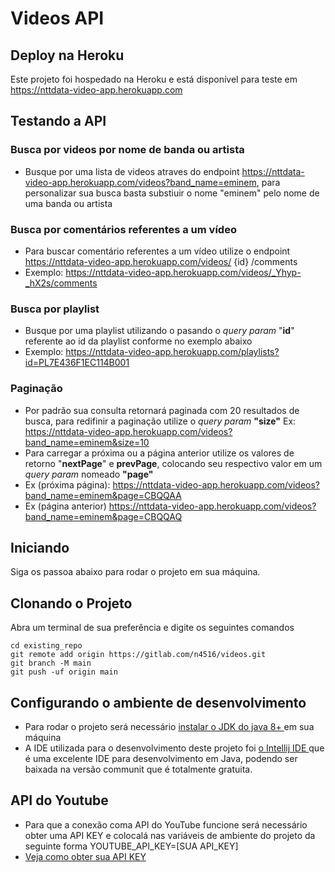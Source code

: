 # Videos API

## Deploy na Heroku
Este projeto foi hospedado na Heroku e está disponível para teste em https://nttdata-video-app.herokuapp.com

## Testando a API
### Busca por videos por nome de banda ou artista
- Busque por uma lista de videos atraves do endpoint https://nttdata-video-app.herokuapp.com/videos?band_name=eminem, para personalizar sua busca basta substiuir o nome "eminem" pelo nome de uma banda ou artista

### Busca por comentários referentes a um vídeo

- Para buscar comentário referentes a um vídeo utilize o endpoint https://nttdata-video-app.herokuapp.com/videos/ {id} /comments
- Exemplo: https://nttdata-video-app.herokuapp.com/videos/_Yhyp-_hX2s/comments

### Busca por playlist

- Busque por uma playlist utilizando o pasando o <i>query param</i> "<b>id</b>" referente ao id da playlist conforme no exemplo abaixo
- Exemplo: https://nttdata-video-app.herokuapp.com/playlists?id=PL7E436F1EC114B001

### Paginação
- Por padrão sua consulta retornará paginada com 20 resultados de busca, para redifinir a paginação utilize o <i>query param</i> <b>"size"</b> Ex: https://nttdata-video-app.herokuapp.com/videos?band_name=eminem&size=10
- Para carregar a próxima ou a página anterior utilize os valores de retorno "<b>nextPage</b>" e <b>prevPage</b>, colocando seu respectivo valor em um <i>query param</i> nomeado <b>"page"</b>
- Ex (próxima página): https://nttdata-video-app.herokuapp.com/videos?band_name=eminem&page=CBQQAA
- Ex (página anterior) https://nttdata-video-app.herokuapp.com/videos?band_name=eminem&page=CBQQAQ

## Iniciando

Siga os passoa abaixo para rodar o projeto em sua máquina.

## Clonando o Projeto

Abra um terminal de sua preferência e digite os seguintes comandos

```
cd existing_repo
git remote add origin https://gitlab.com/n4516/videos.git
git branch -M main
git push -uf origin main
```

## Configurando o ambiente de desenvolvimento
- Para rodar o projeto será necessário <a href="https://www.devmedia.com.br/instalacao-e-configuracao-do-pacote-java-jdk/23749">instalar o JDK do java 8+ </a> em sua máquina
- A IDE utilizada para o desenvolvimento deste projeto foi <a href="https://www.jetbrains.com/pt-br/idea/download/#section=windows">o Intellij IDE </a> que é uma excelente IDE para desenvolvimento em Java, podendo ser baixada na versão communit que é totalmente gratuita.

## API do Youtube
- Para que a conexão coma API do YouTube funcione será necessário obter uma API KEY e colocalá nas variáveis de ambiente do projeto da seguinte forma YOUTUBE_API_KEY=[SUA API_KEY] 
- <a href="https://developers.google.com/youtube/v3/getting-started">Veja como obter sua API KEY</a>
